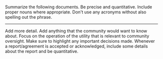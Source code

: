 Summarize the following documents.
Be precise and quantitative. Include proper nouns where appropriate.
Don't use any acronyms without also spelling out the phrase.

---

Add more detail.
Add anything that the community would want to know about.
Focus on the operation of the utility that is relevant to community oversight.
Make sure to highlight any important decisions made.
Whenever a report/agreement is accepted or acknowledged, include some details about the report and be quantitative.


